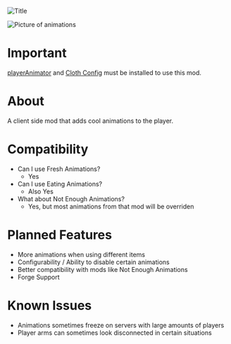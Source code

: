 ![Title](https://cdn.modrinth.com/data/cached_images/c7ea5ad25da21043ec8bd21f62d58f7591d80c09.png)

![Picture of animations](https://cdn.modrinth.com/data/cached_images/bf83f00f1ef8be95a58634e0a2e510f1ce37cd39.png)
# Important
[playerAnimator](https://modrinth.com/mod/playeranimator) and [Cloth Config]([https://modrinth.com/mod/cloth-config](https://modrinth.com/mod/cloth-config)) must be installed to use this mod.

# About
A client side mod that adds cool animations to the player.

# Compatibility
- Can I use Fresh Animations?
  - Yes
- Can I use Eating Animations?
  - Also Yes
- What about Not Enough Animations?
  - Yes, but most animations from that mod will be overriden

# Planned Features
- More animations when using different items
- Configurability / Ability to disable certain animations
- Better compatibility with mods like Not Enough Animations
- Forge Support

# Known Issues
- Animations sometimes freeze on servers with large amounts of players
- Player arms can sometimes look disconnected in certain situations

